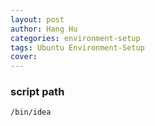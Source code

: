 ```yaml
---
layout: post
author: Hang Hu
categories: environment-setup
tags: Ubuntu Environment-Setup 
cover: 
---
```


### script path

`/bin/idea`
